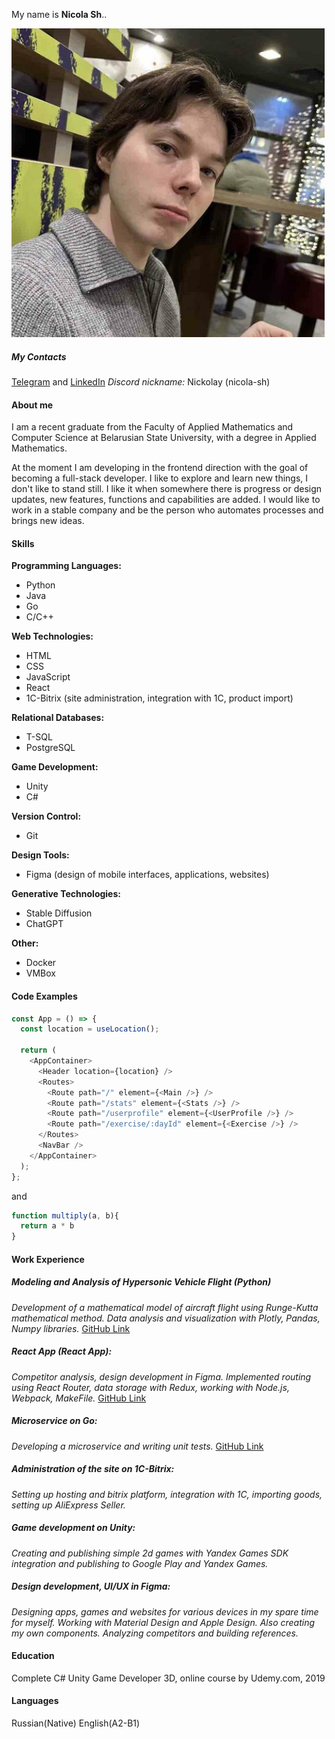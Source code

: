 My name is **Nicola Sh**..

![My photo :)](Photo.png)

##### My Contacts
[Telegram](https://t.me/nicolashirnin) and [LinkedIn](https://www.linkedin.com/in/shirnin/)
*Discord nickname:* Nickolay (nicola-sh)

#### About me
I am a recent graduate from the Faculty of Applied Mathematics and Computer Science at Belarusian State University, with a degree in Applied Mathematics.

At the moment I am developing in the frontend direction with the goal of becoming a full-stack developer. I like to explore and learn new things, I don't like to stand still. I like it when somewhere there is progress or design updates, new features, functions and capabilities are added. I would like to work in a stable company and be the person who automates processes and brings new ideas.

#### Skills

**Programming Languages:**
- Python
- Java
- Go
- C/C++

**Web Technologies:**
- HTML
- CSS
- JavaScript
- React
- 1C-Bitrix (site administration, integration with 1C, product import)

**Relational Databases:**
- T-SQL
- PostgreSQL

**Game Development:**
- Unity
- C#

**Version Control:**
- Git

**Design Tools:**
- Figma (design of mobile interfaces, applications, websites)

**Generative Technologies:**
- Stable Diffusion
- ChatGPT

**Other:**
- Docker
- VMBox


#### Code Examples

```javascript
const App = () => {
  const location = useLocation();

  return (
    <AppContainer>
      <Header location={location} />
      <Routes>
        <Route path="/" element={<Main />} />
        <Route path="/stats" element={<Stats />} />
        <Route path="/userprofile" element={<UserProfile />} />
        <Route path="/exercise/:dayId" element={<Exercise />} />
      </Routes>
      <NavBar />
    </AppContainer>
  );
};
```

and

```javascript
function multiply(a, b){
  return a * b
}
```


#### Work Experience

##### Modeling and Analysis of Hypersonic Vehicle Flight (Python)
*Development of a mathematical model of aircraft flight using Runge-Kutta mathematical method. Data analysis and visualization with Plotly, Pandas, Numpy libraries.*  [GitHub Link](https://github.com/nicola-sh/Hypersonic)

##### React App (React App):
*Competitor analysis, design development in Figma. Implemented routing using React Router, data storage with Redux, working with Node.js, Webpack, MakeFile.* [GitHub Link](https://github.com/nicola-sh/workout-planner)

##### Microservice on Go:
*Developing a microservice and writing unit tests.* [GitHub Link](https://github.com/nicola-sh/CourseProject/tree/main/Hike)

##### Administration of the site on 1C-Bitrix:
*Setting up hosting and bitrix platform, integration with 1C, importing goods, setting up AliExpress Seller.*

##### Game development on Unity:
*Creating and publishing simple 2d games with Yandex Games SDK integration and publishing to Google Play and Yandex Games.*

##### Design development, UI/UX in Figma:
*Designing apps, games and websites for various devices in my spare time for myself. Working with Material Design and Apple Design. Also creating my own components. Analyzing competitors and building references.*

#### Education
Complete C# Unity Game Developer 3D, online course by Udemy.com, 2019

#### Languages
Russian(Native)
English(A2-B1)